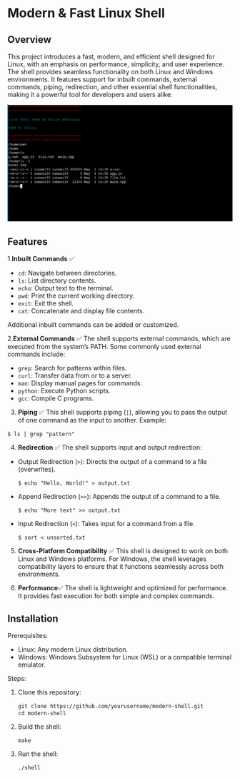 Modern & Fast Linux Shell
=========================

Overview
--------
This project introduces a fast, modern, and efficient shell designed for Linux, with an emphasis on performance, simplicity, and user experience. The shell provides seamless functionality on both Linux and Windows environments. It features support for inbuilt commands, external commands, piping, redirection, and other essential shell functionalities, making it a powerful tool for developers and users alike.


![Shell Screenshot](assets/screenshot.png)


Features
--------

1.**Inbuilt Commands** ✅
- `cd`: Navigate between directories.
- `ls`: List directory contents.
- `echo`: Output text to the terminal.
- `pwd`: Print the current working directory.
- `exit`: Exit the shell.
- `cat`: Concatenate and display file contents.

Additional inbuilt commands can be added or customized.

2.**External Commands** ✅
The shell supports external commands, which are executed from the system’s PATH. Some commonly used external commands include:
- `grep`: Search for patterns within files.
- `curl`: Transfer data from or to a server.
- `man`: Display manual pages for commands.
- `python`: Execute Python scripts.
- `gcc`: Compile C programs.

3. **Piping** ✅
This shell supports piping (`|`), allowing you to pass the output of one command as the input to another. Example:
```
$ ls | grep "pattern"
```

4. **Redirection** ✅
The shell supports input and output redirection:
- Output Redirection (`>`): Directs the output of a command to a file (overwrites).
  ```
  $ echo "Hello, World!" > output.txt
  ```
- Append Redirection (`>>`): Appends the output of a command to a file.
  ```
  $ echo "More text" >> output.txt
  ```
- Input Redirection (`<`): Takes input for a command from a file.
  ```
  $ sort < unsorted.txt
  ```

5. **Cross-Platform Compatibility** ✅
This shell is designed to work on both Linux and Windows platforms. For Windows, the shell leverages compatibility layers to ensure that it functions seamlessly across both environments.

6. **Performance**✅
The shell is lightweight and optimized for performance. It provides fast execution for both simple and complex commands.

Installation
------------

Prerequisites:
- Linux: Any modern Linux distribution.
- Windows: Windows Subsystem for Linux (WSL) or a compatible terminal emulator.

Steps:
1. Clone this repository:
   ```
   git clone https://github.com/yourusername/modern-shell.git
   cd modern-shell
   ```
2. Build the shell:
   ```
   make
   ```
3. Run the shell:
   ```
   ./shell
   ```
